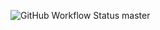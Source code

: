 ![GitHub Workflow Status master](https://img.shields.io/github/actions/workflow/status/MunaSamaha/sem/main.yml?branch=master)
